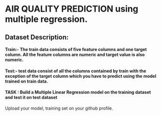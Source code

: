 # AIR QUALITY PREDICTION using multiple regression.

## Dataset Description:

#### Train:- The train data consists of five feature columns and one target column. All the feature columns are numeric and target value is also numeric.
#### Test:- test data consist of all the columns contained by train with the exception of the target column which you have to predict using the model trained on train data.
#### TASK : Build a Multiple Linear Regression model on the training dataset and test it on test dataset

Upload your model, training set on your github profile.
